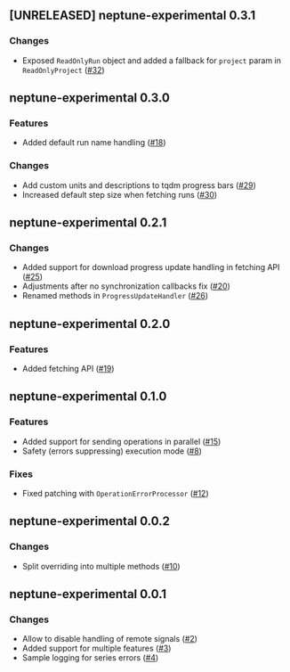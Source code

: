 ## [UNRELEASED] neptune-experimental 0.3.1

### Changes
- Exposed `ReadOnlyRun` object and added a fallback for `project` param in `ReadOnlyProject` ([#32](https://github.com/neptune-ai/neptune-client-experimental/pull/32))


## neptune-experimental 0.3.0

### Features
- Added default run name handling ([#18](https://github.com/neptune-ai/neptune-client-experimental/pull/18))

### Changes
- Add custom units and descriptions to tqdm progress bars ([#29](https://github.com/neptune-ai/neptune-client-experimental/pull/29))
- Increased default step size when fetching runs ([#30](https://github.com/neptune-ai/neptune-client-experimental/pull/30))


## neptune-experimental 0.2.1

### Changes
- Added support for download progress update handling in fetching API ([#25](https://github.com/neptune-ai/neptune-client-experimental/pull/25))
- Adjustments after no synchronization callbacks fix ([#20](https://github.com/neptune-ai/neptune-client-experimental/pull/20))
- Renamed methods in `ProgressUpdateHandler` ([#26](https://github.com/neptune-ai/neptune-client-experimental/pull/26))


## neptune-experimental 0.2.0

### Features
- Added fetching API ([#19](https://github.com/neptune-ai/neptune-client-experimental/pull/19))


## neptune-experimental 0.1.0

### Features
- Added support for sending operations in parallel ([#15](https://github.com/neptune-ai/neptune-client-experimental/pull/15))
- Safety (errors suppressing) execution mode ([#8](https://github.com/neptune-ai/neptune-client-experimental/pull/8))

### Fixes
- Fixed patching with `OperationErrorProcessor` ([#12](https://github.com/neptune-ai/neptune-client-experimental/pull/12))


## neptune-experimental 0.0.2

### Changes
- Split overriding into multiple methods ([#10](https://github.com/neptune-ai/neptune-client-experimental/pull/10))


## neptune-experimental 0.0.1

### Changes
- Allow to disable handling of remote signals ([#2](https://github.com/neptune-ai/neptune-client-experimental/pull/2))
- Added support for multiple features ([#3](https://github.com/neptune-ai/neptune-client-experimental/pull/3))
- Sample logging for series errors ([#4](https://github.com/neptune-ai/neptune-client-experimental/pull/4))
